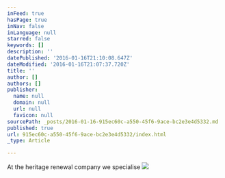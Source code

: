 ```yaml
---
inFeed: true
hasPage: true
inNav: false
inLanguage: null
starred: false
keywords: []
description: ''
datePublished: '2016-01-16T21:10:08.647Z'
dateModified: '2016-01-16T21:07:37.720Z'
title: ''
author: []
authors: []
publisher:
  name: null
  domain: null
  url: null
  favicon: null
sourcePath: _posts/2016-01-16-915ec60c-a550-45f6-9ace-bc2e3e4d5332.md
published: true
url: 915ec60c-a550-45f6-9ace-bc2e3e4d5332/index.html
_type: Article

---
```

At the heritage renewal company we specialise
![](https://the-grid-user-content.s3-us-west-2.amazonaws.com/d7cee711-536c-4894-b5e3-fa9aad8b7ad6.jpg)